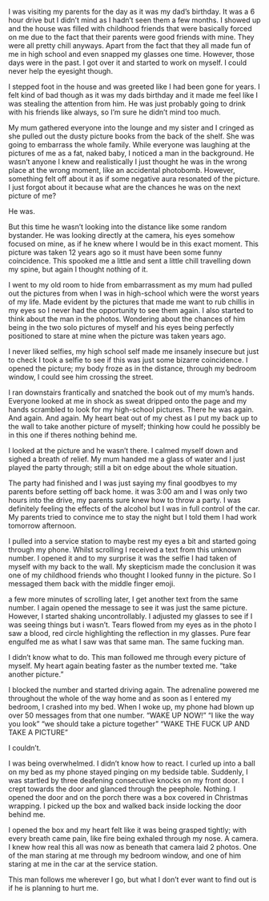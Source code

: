 I was visiting my parents for the day as it was my dad’s birthday. It was a 6 hour drive but I didn’t mind as I hadn’t seen them a few months. I showed up and the house was filled with childhood friends that were basically forced on me due to the fact that their parents were good friends with mine. They were all pretty chill anyways. Apart from the fact that they all made fun of me in high school and even snapped my glasses one time. However, those days were in the past. I got over it and started to work on myself. I could never help the eyesight though.

I stepped foot in the house and was greeted like I had been gone for years. I felt kind of bad though as it was my dads birthday and it made me feel like I was stealing the attention from him. He was just probably going to drink with his friends like always, so I’m sure he didn’t mind too much. 

My mum gathered everyone into the lounge and my sister and I cringed as she pulled out the dusty picture books from the back of the shelf. She was going to embarrass the whole family. While everyone was laughing at the pictures of me as a fat, naked baby, I noticed a man in the background. He wasn’t anyone I knew and realistically I just thought he was in the wrong place at the wrong moment, like an accidental photobomb. However, something felt off about it as if some negative aura resonated of the picture. I just forgot about it because what are the chances he was on the next picture of me?

He was.

But this time he wasn’t looking into the distance like some random bystander. He was looking directly at the camera, his eyes somehow focused on mine, as if he knew where I would be in this exact moment. This picture was taken 12 years ago so it must have been some funny coincidence. This spooked me a little and sent a little chill travelling down my spine, but again I thought nothing of it. 

I went to my old room to hide from embarrassment as my mum had pulled out the pictures from when I was in high-school which were the worst years of my life. Made evident by the pictures that made me want to rub chillis in my eyes so I never had the opportunity to see them again. I also started to think about the man in the photos. Wondering about the chances of him being in the two solo pictures of myself and his eyes being perfectly positioned to stare at mine when the picture was taken years ago.

I never liked selfies, my high school self made me insanely insecure but just to check I took a selfie to see if this was just some bizarre coincidence. I opened the picture; my body froze as in the distance, through my bedroom window, I could see him crossing the street. 

I ran downstairs frantically and snatched the book out of my mum’s hands. Everyone looked at me in shock as sweat dripped onto the page and my hands scrambled to look for my high-school pictures. There he was again. And again. And again. My heart beat out of my chest as I put my back up to the wall to take another picture of myself; thinking how could he possibly be in this one if theres nothing behind me.

I looked at the picture and he wasn’t there. I calmed myself down and sighed a breath of relief. My mum handed me a glass of water and I just played the party through; still a bit on edge about the whole situation.

The party had finished and I was just saying my final goodbyes to my parents before setting off back home. it was 3:00 am and I was only two hours into the drive, my parents sure knew how to throw a party. I was definitely feeling the effects of the alcohol but I was in full control of the car. My parents tried to convince me to stay the night but I told them I had work tomorrow afternoon.

I pulled into a service station to maybe rest my eyes a bit and started going through my phone. Whilst scrolling I received a text from this unknown number. I opened it and to my surprise it was the selfie I had taken of myself with my back to the wall. My skepticism made the conclusion it was one of my childhood friends who thought I looked funny in the picture. So I messaged them back with the middle finger emoji.

a few more minutes of scrolling later, I get another text from the same number. I again opened the message to see it was just the same picture. However, I started shaking uncontrollably. I adjusted my glasses to see if I was seeing things but i wasn’t. Tears flowed from my eyes as in the photo I saw a blood, red circle highlighting the reflection in my glasses. Pure fear engulfed me as what I saw was that same man. The same fucking man. 

I didn’t know what to do. This man followed me through every picture of myself. My heart again beating faster as the number texted me. “take another picture.”

I blocked the number and started driving again. The adrenaline powered me throughout the whole of the way home and as soon as I entered my bedroom, I crashed into my bed.
 When I woke up, my phone had blown up over 50 messages from that one number.
“WAKE UP NOW!”
“I like the way you look”
“we should take a picture together”
“WAKE THE FUCK UP AND TAKE A PICTURE”

I couldn’t. 

I was being overwhelmed. I didn’t know how to react. I curled up into a ball on my bed as my phone stayed pinging on my bedside table. Suddenly, I was startled by three deafening consecutive knocks on my front door. I crept towards the door and glanced through the peephole. Nothing. I opened the door and on the porch there was a box covered in Christmas wrapping. I picked up the box and walked back inside locking the door behind me.

I opened the box and my heart felt like it was being grasped tightly; with every breath came pain, like fire being exhaled through my nose. A camera. I knew how real this all was now as beneath that camera laid 2 photos. One of the man staring at me through my bedroom window, and one of him staring at me in the car at the service station.

This man follows me wherever I go, but what I don’t ever want to find out is if he is planning to hurt me.
